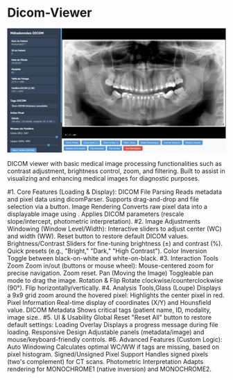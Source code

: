 # Dicom-Viewer

![App Preview](/Example.png)

DICOM viewer with basic medical image processing functionalities such as contrast adjustment, brightness control, zoom, and filtering. Built to assist in visualizing and enhancing medical images for diagnostic purposes.

#1. Core Features (Loading & Display):
 DICOM File Parsing Reads metadata and pixel data using dicomParser. Supports drag-and-drop and file selection via a button. Image Rendering Converts raw pixel data into a displayable image using <canvas>. Applies DICOM parameters (rescale slope/intercept, photometric interpretation).
#2. Image Adjustments  Windowing (Window Level/Width):
Interactive sliders to adjust center (WC) and width (WW). Reset button to restore default DICOM values. Brightness/Contrast Sliders for fine-tuning brightness (±) and contrast (%). Quick presets (e.g., "Bright," "Dark," "High Contrast"). Color Inversion Toggle between black-on-white and white-on-black. 
#3. Interaction Tools  Zoom Zoom in/out (buttons or mouse wheel):
Mouse-centered zoom for precise navigation. Zoom reset. Pan (Moving the Image) Toggleable pan mode to drag the image. Rotation & Flip Rotate clockwise/counterclockwise (90°). Flip horizontally/vertically. 
#4. Analysis Tools,Glass (Loupe) Displays a 9x9 grid zoom around the hovered pixel:
Highlights the center pixel in red. Pixel Information Real-time display of coordinates (X/Y) and Hounsfield value. DICOM Metadata Shows critical tags (patient name, ID, modality, image size..
#5. UI & Usability  Global Reset "Reset All" button to restore default settings:
Loading Overlay Displays a progress message during file loading. Responsive Design Adjustable panels (metadata/image) and mouse/keyboard-friendly controls. 
#6. Advanced Features (Custom Logic): 
Auto Windowing Calculates optimal WC/WW if tags are missing, based on pixel histogram. Signed/Unsigned Pixel Support Handles signed pixels (two's complement) for CT scans. Photometric Interpretation Adapts rendering for MONOCHROME1 (native inversion) and MONOCHROME2.
